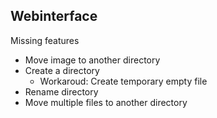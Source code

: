 ## Webinterface

Missing features
- Move image to another directory
- Create a directory
    - Workaroud: Create temporary empty file
- Rename directory
- Move multiple files to another directory
